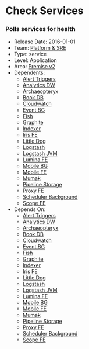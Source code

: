 # Check Services
### Polls services for health
* Release Date: 2016-01-01
* Team: [Platform & SRE](../teams/platform.md)
* Type: service
* Level: Application
* Area: [Premise v2](../areas/v2.png)
* Dependents:
  * [Alert Triggers](alert-triggers-topic.md)
  * [Analytics DW](analytics-dw.md)
  * [Archaeopteryx](archaeopteryx.md)
  * [Book DB](book.md)
  * [Cloudwatch](cloudwatch.md)
  * [Event BG](event-bg.md)
  * [Fish](fish.md)
  * [Graphite](graphite.md)
  * [Indexer](indexer-bg.md)
  * [Iris FE](iris-fe.md)
  * [Little Dog](little-dog.md)
  * [Logstash](logstash.md)
  * [Logstash JVM](logstash-jvm.md)
  * [Lumina FE](lumina-fe.md)
  * [Mobile BG](mobile-bg.md)
  * [Mobile FE](mobile-fe.md)
  * [Mumak](mumak.md)
  * [Pipeline Storage](pipeline-storage.md)
  * [Proxy FE](proxy-fe.md)
  * [Scheduler Background](scheduler-bg.md)
  * [Scope FE](scope-fe.md)
* Depends On:
  * [Alert Triggers](alert-triggers-topic.md)
  * [Analytics DW](analytics-dw.md)
  * [Archaeopteryx](archaeopteryx.md)
  * [Book DB](book.md)
  * [Cloudwatch](cloudwatch.md)
  * [Event BG](event-bg.md)
  * [Fish](fish.md)
  * [Graphite](graphite.md)
  * [Indexer](indexer-bg.md)
  * [Iris FE](iris-fe.md)
  * [Little Dog](little-dog.md)
  * [Logstash](logstash.md)
  * [Logstash JVM](logstash-jvm.md)
  * [Lumina FE](lumina-fe.md)
  * [Mobile BG](mobile-bg.md)
  * [Mobile FE](mobile-fe.md)
  * [Mumak](mumak.md)
  * [Pipeline Storage](pipeline-storage.md)
  * [Proxy FE](proxy-fe.md)
  * [Scheduler Background](scheduler-bg.md)
  * [Scope FE](scope-fe.md)

